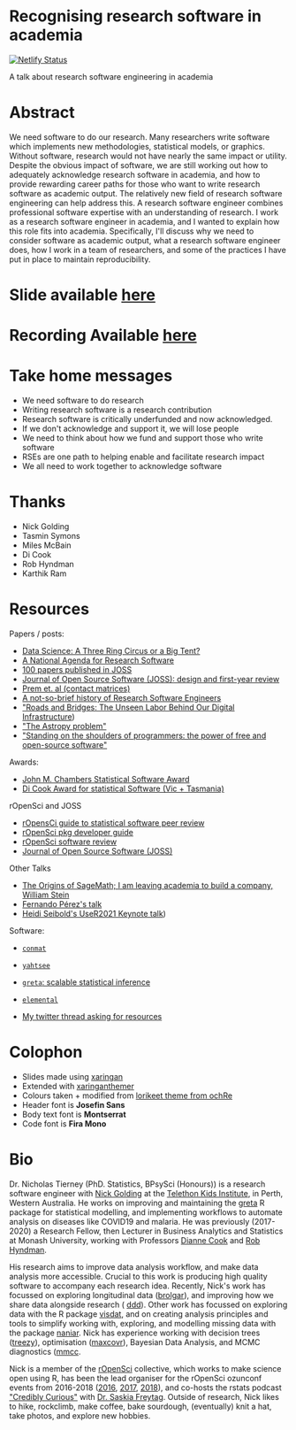 # Recognising research software in academia
[![Netlify Status](https://api.netlify.com/api/v1/badges/2c6e2442-322c-4896-b249-25438636f92b/deploy-status)](https://app.netlify.com/sites/njt-rse-unsw/deploys)

A talk about research software engineering in academia

# Abstract

We need software to do our research. Many researchers write software which
implements new methodologies, statistical models, or graphics. Without
 software, research would not have nearly the same impact or utility. 
Despite the obvious impact of software, we are still working out how to adequately 
acknowledge research software in academia, and how to provide rewarding career 
paths for those who want to write research software as academic output. 
The relatively new field of research software engineering can help address this. 
A research  software engineer combines professional software expertise with an 
understanding of research. I work as a research software 
engineer in academia, and I wanted to explain how this role fits into academia. 
Specifically, I'll discuss why we need to consider software as academic output,
what a research software engineer does, how I work in a team of researchers, 
and some of the practices I have put in place to maintain reproducibility. 

# Slide available [here](https://njt-rse-unsw.netlify.app)

# Recording Available [here](https://youtu.be/2Yt0V70CGts)

# Take home messages 

- We need software to do research
- Writing research software is a research contribution
- Research software is critically underfunded and now acknowledged. 
- If we don't acknowledge and support it, we will lose people
- We need to think about how we fund and support those who write software
- RSEs are one path to helping enable and facilitate research impact
- We all need to work together to acknowledge software

# Thanks

- Nick Golding
- Tasmin Symons
- Miles McBain
- Di Cook
- Rob Hyndman
- Karthik Ram

# Resources


Papers / posts:

- [Data  Science:  A  Three  Ring  Circus  or  a  Big  Tent?](https://arxiv.org/pdf/1712.07349.pdf)
- [A National Agenda for Research Software](https://zenodo.org/record/4940274)
- [100 papers published in JOSS](https://blog.joss.theoj.org/2020/08/1000-papers-published-in-joss)
- [Journal of Open Source Software (JOSS): design and first-year review](https://peerj.com/articles/cs-147.pdf)
- [Prem et. al (contact matrices)](https://journals.plos.org/ploscompbiol/article?id=10.1371/journal.pcbi.1005697#sec020)
- [A not-so-brief history of Research Software Engineers](https://www.software.ac.uk/blog/2016-08-17-not-so-brief-history-research-software-engineers-0)
- ["Roads and Bridges: The Unseen Labor Behind Our Digital Infrastructure](https://www.fordfoundation.org/media/2976/roads-and-bridges-the-unseen-labor-behind-our-digital-infrastructure.pdf))
- ["The Astropy problem"](https://arxiv.org/pdf/1610.03159.pdf)
- ["Standing on the shoulders of programmers: the power of free and open-source software"](https://physicsworld.com/a/standing-on-the-shoulders-of-programmers/)

Awards:

- [John M. Chambers Statistical Software Award](https://community.amstat.org/jointscsg-section/awards/john-m-chambers)
- [Di Cook Award for statistical Software (Vic + Tasmania)](https://www.statsoc.org.au/Di-Cook-Award)

rOpenSci and JOSS

- [rOpensCi guide to statistical software peer review](https://stats-devguide.ropensci.org/)
- [rOpenSci pkg developer guide](https://devguide.ropensci.org/)
- [rOpenSci software review](https://ropensci.org/software-review/)
- [Journal of Open Source Software (JOSS)](https://joss.theoj.org/)

Other Talks
- [The Origins of SageMath; I am leaving academia to build a company, William Stein](https://www.youtube.com/watch?v=6eIoYMB_0Xc&t=1883s)
- [Fernando Pérez's talk](https://www.youtube.com/watch?v=Wpz79_S9KmM&feature=youtu.be)
- [Heidi Seibold's UseR2021 Keynote talk](https://docs.google.com/presentation/d/1XQc2U2X8hiK43UzUi9IwvsvULxhVy0WzWSa_Kt4ZJv4/view#slide=id.gdbfb32d486_0_448))


Software:

- [`conmat`](https://github.com/njtierney/conmat)
- [`yahtsee`](https://github.com/njtierney/yahtsee)
- [`greta`: scalable statistical inference](https://greta-stats.org/)
- [`elemental`](https://github.com/elemental/Elemental) 

- [My twitter thread asking for resources](https://twitter.com/nj_tierney/status/1440562571447193608)


# Colophon

  - Slides made using [xaringan](https://github.com/yihui/xaringan)
  - Extended with
    [xaringanthemer](https://github.com/gadenbuie/xaringanthemer)
  - Colours taken + modified from [lorikeet theme from
    ochRe](https://github.com/ropenscilabs/ochRe)
  - Header font is **Josefin Sans**
  - Body text font is **Montserrat**
  - Code font is **Fira Mono**

# Bio

Dr. Nicholas Tierney (PhD. Statistics, BPsySci (Honours)) is a research software engineer with [Nick Golding](https://www.telethonkids.org.au/contact-us/our-people/g/nick-golding/) at the [Telethon Kids Institute](https://www.telethonkids.org.au/), in Perth, Western Australia. He works on improving and maintaining the [greta](https://greta-stats.org/) R package for statistical modelling, and implementing workflows to automate analysis on diseases like COVID19 and malaria. He was previously (2017-2020) a Research Fellow, then Lecturer in Business Analytics and Statistics at Monash University, working with Professors
[Dianne Cook](http://dicook.org/) and [Rob Hyndman](https://robjhyndman.com/).

His research aims to improve data analysis
workflow, and make data analysis more accessible. Crucial to this work is producing high quality software to
accompany each research idea. Recently, Nick's work has focussed on exploring longitudinal data ([brolgar](http://brolgar.njtierney.com/)), and improving how we share data alongside research ( [ddd](https://github.com/karthik/ddd)). Other work has focussed on exploring data
with the R package [visdat](http://visdat.njtierney.com/), and on creating analysis principles and tools
to simplify working with, exploring, and modelling missing data with the
package [naniar](http://naniar.njtierney.com/). Nick has experience working with decision trees ([treezy](http://treezy.njtierney.com/)),
optimisation ([maxcovr](http://maxcovr.njtierney.com/)), Bayesian Data Analysis, and MCMC diagnostics ([mmcc](http://mmcc.njtierney.com/).

Nick is a member of the [rOpenSci](https://ropensci.org/) collective, which works to make science
open using R, has been the lead organiser for the rOpenSci ozunconf
events from 2016-2018 ([2016](https://auunconf.ropensci.org/), [2017](https://ozunconf17.ropensci.org/), [2018](https://ozunconf18.ropensci.org/)), and co-hosts the rstats podcast ["Credibly
Curious"](https://soundcloud.com/crediblycurious) with [Dr. Saskia Freytag](https://careers.amsi.org.au/saskia/). Outside of research, Nick likes to
hike, rockclimb, make coffee, bake sourdough, (eventually) knit a hat, take photos, and explore new hobbies.
